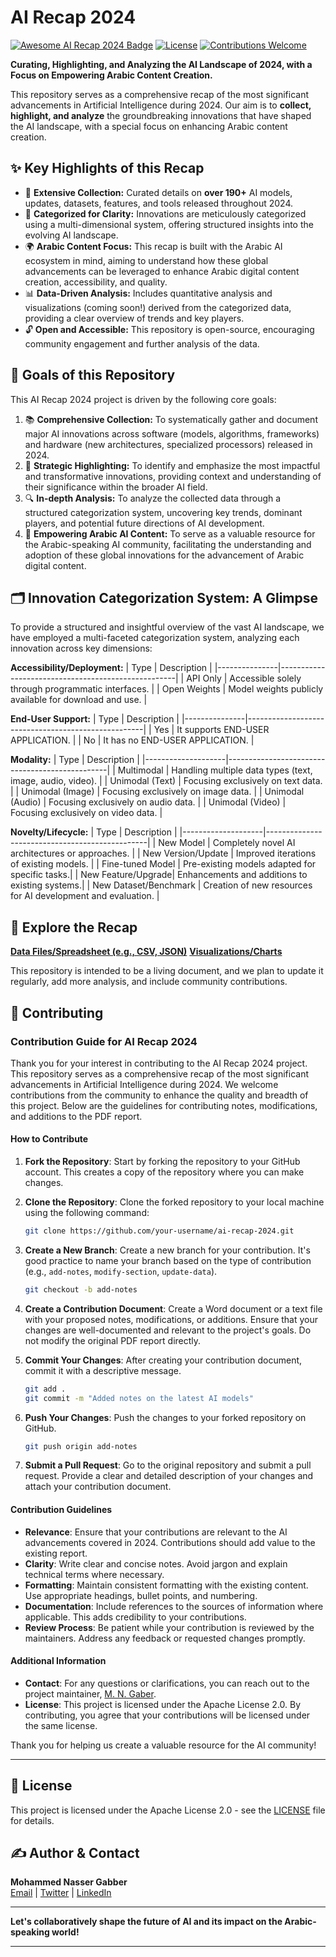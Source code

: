 # AI Recap 2024

[![Awesome AI Recap 2024 Badge](https://img.shields.io/badge/AI%20Recap-2024-brightgreen.svg)](https://github.com/MohammedNasserAhmed/ai-recap-2024)
[![License](https://img.shields.io/badge/License-Apache%202.0-blue.svg)](https://opensource.org/licenses/Apache-2.0)
[![Contributions Welcome](https://img.shields.io/badge/Contributions-Welcome-brightgreen.svg)](./CONTRIBUTING.md)

**Curating, Highlighting, and Analyzing the AI Landscape of 2024, with a Focus on Empowering Arabic Content Creation.**

This repository serves as a comprehensive recap of the most significant advancements in Artificial Intelligence during 2024. Our aim is to **collect, highlight, and analyze** the groundbreaking innovations that have shaped the AI landscape, with a special focus on enhancing Arabic content creation.

## ✨ Key Highlights of this Recap

* 🚀 **Extensive Collection:** Curated details on **over 190+** AI models, updates, datasets, features, and tools released throughout 2024.
* 📂 **Categorized for Clarity:** Innovations are meticulously categorized using a multi-dimensional system, offering structured insights into the evolving AI landscape.
* 🌍 **Arabic Content Focus:** This recap is built with the Arabic AI ecosystem in mind, aiming to understand how these global advancements can be leveraged to enhance Arabic digital content creation, accessibility, and quality.
* 📊 **Data-Driven Analysis:** Includes quantitative analysis and visualizations (coming soon!) derived from the categorized data, providing a clear overview of trends and key players.
* 🔓 **Open and Accessible:** This repository is open-source, encouraging community engagement and further analysis of the data.

## 🎯 Goals of this Repository

This AI Recap 2024 project is driven by the following core goals:

1. 📚 **Comprehensive Collection:** To systematically gather and document major AI innovations across software (models, algorithms, frameworks) and hardware (new architectures, specialized processors) released in 2024.
2. 🌟 **Strategic Highlighting:** To identify and emphasize the most impactful and transformative innovations, providing context and understanding of their significance within the broader AI field.
3. 🔍 **In-depth Analysis:** To analyze the collected data through a structured categorization system, uncovering key trends, dominant players, and potential future directions of AI development.
4. 🚀 **Empowering Arabic AI Content:** To serve as a valuable resource for the Arabic-speaking AI community, facilitating the understanding and adoption of these global innovations for the advancement of Arabic digital content.

## 🗂️ Innovation Categorization System: A Glimpse

To provide a structured and insightful overview of the vast AI landscape, we have employed a multi-faceted categorization system, analyzing each innovation across key dimensions:

**Accessibility/Deployment:**
| Type          | Description                                        |
|---------------|----------------------------------------------------|
| API Only      | Accessible solely through programmatic interfaces. |
| Open Weights  | Model weights publicly available for download and use. |


**End-User Support:**
| Type          | Description                                        |
|---------------|----------------------------------------------------|
| Yes     | It supports END-USER APPLICATION. |
| No  | It has no END-USER APPLICATION. |


**Modality:**
| Type               | Description                                    |
|--------------------|------------------------------------------------|
| Multimodal         | Handling multiple data types (text, image, audio, video). |
| Unimodal (Text)    | Focusing exclusively on text data.             |
| Unimodal (Image)   | Focusing exclusively on image data.            |
| Unimodal (Audio)   | Focusing exclusively on audio data.            |
| Unimodal (Video)   | Focusing exclusively on video data.            |

**Novelty/Lifecycle:**
| Type               | Description                                    |
|--------------------|------------------------------------------------|
| New Model          | Completely novel AI architectures or approaches. |
| New Version/Update | Improved iterations of existing models.        |
| Fine-tuned Model   | Pre-existing models adapted for specific tasks.|
| New Feature/Upgrade| Enhancements and additions to existing systems.|
| New Dataset/Benchmark | Creation of new resources for AI development and evaluation. |


## 🚀 Explore the Recap

[**Data Files/Spreadsheet (e.g., CSV, JSON)**](#) <!-- If you are making the raw data available -->
[**Visualizations/Charts**](#) <!-- If you are including charts -->

This repository is intended to be a living document, and we plan to update it regularly, add more analysis, and include community contributions.

## 🤝 Contributing

### Contribution Guide for AI Recap 2024

Thank you for your interest in contributing to the AI Recap 2024 project. This repository serves as a comprehensive recap of the most significant advancements in Artificial Intelligence during 2024. We welcome contributions from the community to enhance the quality and breadth of this project. Below are the guidelines for contributing notes, modifications, and additions to the PDF report.

#### How to Contribute

1. **Fork the Repository**: Start by forking the repository to your GitHub account. This creates a copy of the repository where you can make changes.

2. **Clone the Repository**: Clone the forked repository to your local machine using the following command:
   ```bash
   git clone https://github.com/your-username/ai-recap-2024.git
   ```

3. **Create a New Branch**: Create a new branch for your contribution. It's good practice to name your branch based on the type of contribution (e.g., `add-notes`, `modify-section`, `update-data`).
   ```bash
   git checkout -b add-notes
   ```

4. **Create a Contribution Document**: Create a Word document or a text file with your proposed notes, modifications, or additions. Ensure that your changes are well-documented and relevant to the project's goals. Do not modify the original PDF report directly.

5. **Commit Your Changes**: After creating your contribution document, commit it with a descriptive message.
   ```bash
   git add .
   git commit -m "Added notes on the latest AI models"
   ```

6. **Push Your Changes**: Push the changes to your forked repository on GitHub.
   ```bash
   git push origin add-notes
   ```

7. **Submit a Pull Request**: Go to the original repository and submit a pull request. Provide a clear and detailed description of your changes and attach your contribution document.

#### Contribution Guidelines

- **Relevance**: Ensure that your contributions are relevant to the AI advancements covered in 2024. Contributions should add value to the existing report.
- **Clarity**: Write clear and concise notes. Avoid jargon and explain technical terms where necessary.
- **Formatting**: Maintain consistent formatting with the existing content. Use appropriate headings, bullet points, and numbering.
- **Documentation**: Include references to the sources of information where applicable. This adds credibility to your contributions.
- **Review Process**: Be patient while your contribution is reviewed by the maintainers. Address any feedback or requested changes promptly.

#### Additional Information

- **Contact**: For any questions or clarifications, you can reach out to the project maintainer, [M. N. Gaber](mailto:mohnasgbr@ainarabic.in).
- **License**: This project is licensed under the Apache License 2.0. By contributing, you agree that your contributions will be licensed under the same license.

Thank you for helping us create a valuable resource for the AI community!

---

## 📄 License

This project is licensed under the Apache License 2.0 - see the [LICENSE](./LICENSE) file for details.

## ✍️ Author & Contact

**Mohammed Nasser Gabber**  
[Email](mailto:mohnasgbr@ainarabic.in) | [Twitter]() | [LinkedIn](https://linkedin.com/in/m-n-g)

---

**Let's collaboratively shape the future of AI and its impact on the Arabic-speaking world!**

---
